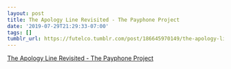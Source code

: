 ```yaml
---
layout: post
title: The Apology Line Revisited - The Payphone Project
date: '2019-07-29T21:29:33-07:00'
tags: []
tumblr_url: https://futelco.tumblr.com/post/186645970149/the-apology-line-revisited-the-payphone-project
---
```

[The Apology Line Revisited - The Payphone Project](https://www.payphone-project.com/the-apology-line-revisited.html)  
